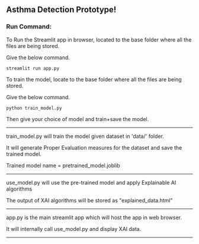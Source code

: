 ## Asthma Detection Prototype!

### Run Command:

To Run the Streamlit app in browser, located to the base folder where all the files are being stored.

Give the below command.

```
streamlit run app.py
``` 

To train the model, locate to the base folder where all the files are being stored.

Give the below command.

```
python train_model.py
```

Then give your choice of model and train+save the model.



***********************************************************************

train_model.py will train the model given dataset in 'data/' folder.

It will generate Proper Evaluation measures for the dataset and save the trained model.

Trained model name = pretrained_model.joblib

*********************************************************************** 

use_model.py will use the pre-trained model and apply Explainable AI algorithms

The output of XAI algorithms will be stored as "explained_data.html"

***********************************************************************

app.py is the main streamlit app which will host the app in web browser.

It will internally call use_model.py and display XAI data.

***********************************************************************
